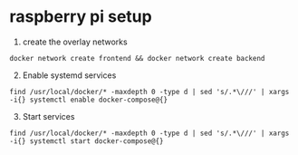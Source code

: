 # raspberry pi setup

1.  create the overlay networks
```
docker network create frontend && docker network create backend
```

2.  Enable systemd services
```
find /usr/local/docker/* -maxdepth 0 -type d | sed 's/.*\///' | xargs -i{} systemctl enable docker-compose@{}
```

3.  Start services
```
find /usr/local/docker/* -maxdepth 0 -type d | sed 's/.*\///' | xargs -i{} systemctl start docker-compose@{}
```
